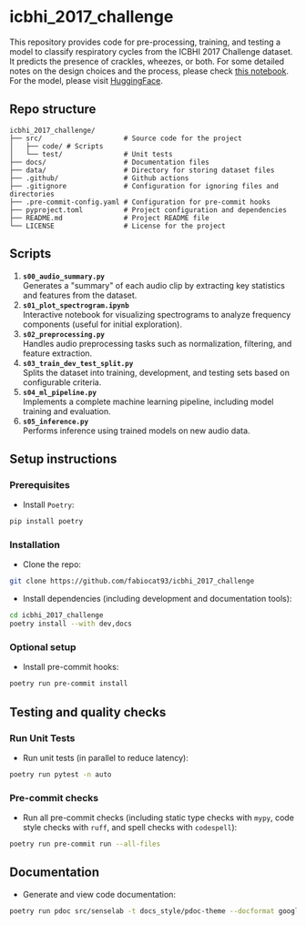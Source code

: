 # icbhi_2017_challenge
This repository provides code for pre-processing, training, and testing a model to classify respiratory cycles from the ICBHI 2017 Challenge dataset. It predicts the presence of crackles, wheezes, or both.
For some detailed notes on the design choices and the process, please check [this notebook](docs/notes.md). 
For the model, please visit [HuggingFace](https://huggingface.co/fabiocat/icbhi_classification).

## Repo structure
```
icbhi_2017_challenge/
├── src/                    # Source code for the project
│   ├── code/ # Scripts
│   └── test/               # Unit tests
├── docs/                   # Documentation files
├── data/                   # Directory for storing dataset files
├── .github/                # Github actions
├── .gitignore              # Configuration for ignoring files and directories
├── .pre-commit-config.yaml # Configuration for pre-commit hooks
├── pyproject.toml          # Project configuration and dependencies
├── README.md               # Project README file
└── LICENSE                 # License for the project
```

## Scripts
1. **`s00_audio_summary.py`**  
   Generates a "summary" of each audio clip by extracting key statistics and features from the dataset.
2. **`s01_plot_spectrogram.ipynb`**  
   Interactive notebook for visualizing spectrograms to analyze frequency components (useful for initial exploration).
3. **`s02_preprocessing.py`**  
   Handles audio preprocessing tasks such as normalization, filtering, and feature extraction.
4. **`s03_train_dev_test_split.py`**  
   Splits the dataset into training, development, and testing sets based on configurable criteria.
5. **`s04_ml_pipeline.py`**  
   Implements a complete machine learning pipeline, including model training and evaluation.
6. **`s05_inference.py`**  
   Performs inference using trained models on new audio data.


## Setup instructions
### Prerequisites
- Install `Poetry`:
```bash
pip install poetry
```

### Installation
- Clone the repo:
```bash
git clone https://github.com/fabiocat93/icbhi_2017_challenge
```
- Install dependencies (including development and documentation tools):
```bash
cd icbhi_2017_challenge
poetry install --with dev,docs
```

### Optional setup
- Install pre-commit hooks:
```bash
poetry run pre-commit install
```

## Testing and quality checks
### Run Unit Tests
- Run unit tests (in parallel to reduce latency):
```bash
poetry run pytest -n auto
```

### Pre-commit checks
- Run all pre-commit checks (including static type checks with `mypy`, code style checks with `ruff`, and spell checks with `codespell`):
```bash
poetry run pre-commit run --all-files
```

## Documentation
- Generate and view code documentation:
```bash
poetry run pdoc src/senselab -t docs_style/pdoc-theme --docformat google
```
